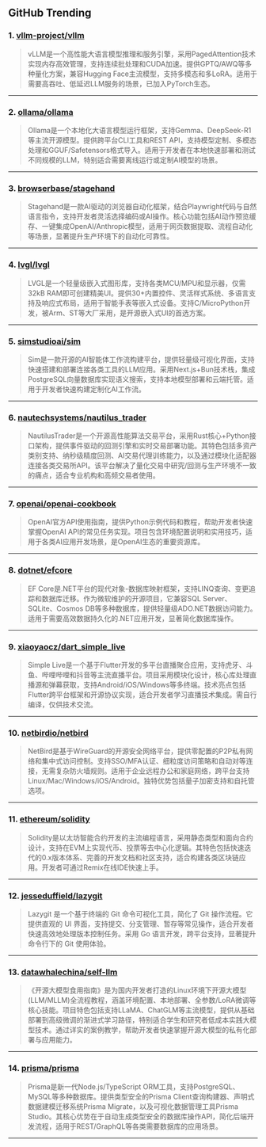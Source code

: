 ## GitHub Trending


### 1. [vllm-project/vllm](https://github.com/vllm-project/vllm)
> vLLM是一个高性能大语言模型推理和服务引擎，采用PagedAttention技术实现内存高效管理，支持连续批处理和CUDA加速。提供GPTQ/AWQ等多种量化方案，兼容Hugging Face主流模型，支持多模态和多LoRA。适用于需要高吞吐、低延迟LLM服务的场景，已加入PyTorch生态。
---

### 2. [ollama/ollama](https://github.com/ollama/ollama)
> Ollama是一个本地化大语言模型运行框架，支持Gemma、DeepSeek-R1等主流开源模型。提供跨平台CLI工具和REST API，支持模型定制、多模态处理和GGUF/Safetensors格式导入。适用于开发者在本地快速部署和测试不同规模的LLM，特别适合需要离线运行或定制AI模型的场景。
---

### 3. [browserbase/stagehand](https://github.com/browserbase/stagehand)
> Stagehand是一款AI驱动的浏览器自动化框架，结合Playwright代码与自然语言指令，支持开发者灵活选择编码或AI操作。核心功能包括AI动作预览缓存、一键集成OpenAI/Anthropic模型，适用于网页数据提取、流程自动化等场景，显著提升生产环境下的自动化可靠性。
---

### 4. [lvgl/lvgl](https://github.com/lvgl/lvgl)
> LVGL是一个轻量级嵌入式图形库，支持各类MCU/MPU和显示器，仅需32kB RAM即可创建精美UI。提供30+内置控件、灵活样式系统、多语言支持及响应式布局，适用于智能手表等嵌入式设备。支持C/MicroPython开发，被Arm、ST等大厂采用，是开源嵌入式UI的首选方案。
---

### 5. [simstudioai/sim](https://github.com/simstudioai/sim)
> Sim是一款开源的AI智能体工作流构建平台，提供轻量级可视化界面，支持快速搭建和部署连接各类工具的LLM应用。采用Next.js+Bun技术栈，集成PostgreSQL向量数据库实现语义搜索，支持本地模型部署和云端托管。适用于开发者快速构建定制化AI工作流。
---

### 6. [nautechsystems/nautilus_trader](https://github.com/nautechsystems/nautilus_trader)
> NautilusTrader是一个开源高性能算法交易平台，采用Rust核心+Python接口架构，提供事件驱动的回测引擎和实时交易部署功能。其特色包括多资产类别支持、纳秒级精度回测、AI交易代理训练能力，以及通过模块化适配器连接各类交易所API。该平台解决了量化交易中研究/回测与生产环境不一致的痛点，适合专业机构和高频交易者使用。
---

### 7. [openai/openai-cookbook](https://github.com/openai/openai-cookbook)
> OpenAI官方API使用指南，提供Python示例代码和教程，帮助开发者快速掌握OpenAI API的常见任务实现。项目包含环境配置说明和实用技巧，适用于各类AI应用开发场景，是OpenAI生态的重要资源库。
---

### 8. [dotnet/efcore](https://github.com/dotnet/efcore)
> EF Core是.NET平台的现代对象-数据库映射框架，支持LINQ查询、变更追踪和数据库迁移。作为微软维护的开源项目，它兼容SQL Server、SQLite、Cosmos DB等多种数据库，提供轻量级ADO.NET数据访问能力。适用于需要高效数据持久化的.NET应用开发，显著简化数据库操作。
---

### 9. [xiaoyaocz/dart_simple_live](https://github.com/xiaoyaocz/dart_simple_live)
> Simple Live是一个基于Flutter开发的多平台直播聚合应用，支持虎牙、斗鱼、哔哩哔哩和抖音等主流直播平台。项目采用模块化设计，核心库处理直播源和弹幕获取，支持Android/iOS/Windows等多终端。技术亮点包括Flutter跨平台框架和开源协议实现，适合开发者学习直播技术集成。需自行编译，仅供技术交流。
---

### 10. [netbirdio/netbird](https://github.com/netbirdio/netbird)
> NetBird是基于WireGuard的开源安全网络平台，提供零配置的P2P私有网络和集中式访问控制。支持SSO/MFA认证、细粒度访问策略和自动对等连接，无需复杂防火墙规则。适用于企业远程办公和家庭网络，跨平台支持Linux/Mac/Windows/iOS/Android。独特优势包括量子加密支持和自托管选项。
---

### 11. [ethereum/solidity](https://github.com/ethereum/solidity)
> Solidity是以太坊智能合约开发的主流编程语言，采用静态类型和面向合约设计，支持在EVM上实现代币、投票等去中心化逻辑。其特色包括快速迭代的0.x版本体系、完善的开发文档和社区支持，适合构建各类区块链应用。开发者可通过Remix在线IDE快速上手。
---

### 12. [jesseduffield/lazygit](https://github.com/jesseduffield/lazygit)
> Lazygit 是一个基于终端的 Git 命令可视化工具，简化了 Git 操作流程。它提供直观的 UI 界面，支持提交、分支管理、暂存等常见操作，适合开发者快速高效地处理版本控制任务。采用 Go 语言开发，跨平台支持，显著提升命令行下的 Git 使用体验。
---

### 13. [datawhalechina/self-llm](https://github.com/datawhalechina/self-llm)
> 《开源大模型食用指南》是为国内开发者打造的Linux环境下开源大模型(LLM/MLLM)全流程教程，涵盖环境配置、本地部署、全参数/LoRA微调等核心技能。项目特色包括支持LLaMA、ChatGLM等主流模型，提供从基础部署到高级微调的渐进式学习路径，特别适合学生和研究者低成本实践大模型技术。通过详实的案例教学，帮助开发者快速掌握开源大模型的私有化部署与应用能力。
---

### 14. [prisma/prisma](https://github.com/prisma/prisma)
> Prisma是新一代Node.js/TypeScript ORM工具，支持PostgreSQL、MySQL等多种数据库。提供类型安全的Prisma Client查询构建器、声明式数据建模迁移系统Prisma Migrate，以及可视化数据管理工具Prisma Studio。其核心优势在于自动生成类型安全的数据库操作API，简化后端开发流程，适用于REST/GraphQL等各类需要数据库的应用场景。
---
